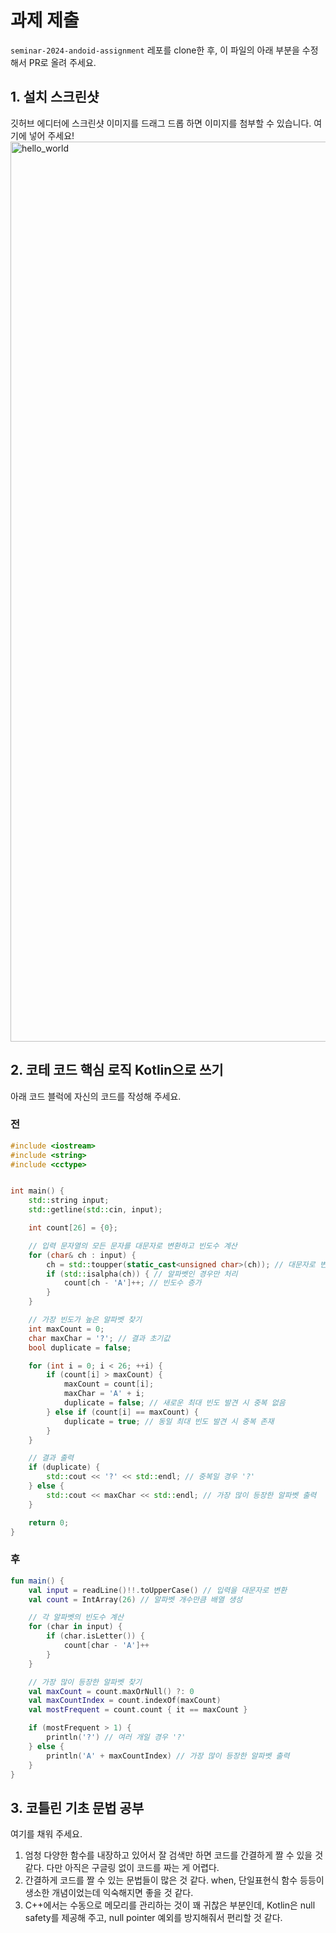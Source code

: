 # 과제 제출

`seminar-2024-andoid-assignment` 레포를 clone한 후, 이 파일의 아래 부분을 수정해서 PR로 올려 주세요.

## 1. 설치 스크린샷

깃허브 에디터에 스크린샷 이미지를 드래그 드롭 하면 이미지를 첨부할 수 있습니다. 여기에 넣어 주세요!
<img width="1440" alt="hello_world" src="https://github.com/user-attachments/assets/1c138828-4296-4e31-b5b9-b3e0717d4be2">



## 2. 코테 코드 핵심 로직 Kotlin으로 쓰기

아래 코드 블럭에 자신의 코드를 작성해 주세요.

### 전

```cpp
#include <iostream>
#include <string>
#include <cctype> 


int main() {
    std::string input;
    std::getline(std::cin, input); 

    int count[26] = {0}; 

    // 입력 문자열의 모든 문자를 대문자로 변환하고 빈도수 계산
    for (char& ch : input) {
        ch = std::toupper(static_cast<unsigned char>(ch)); // 대문자로 변환
        if (std::isalpha(ch)) { // 알파벳인 경우만 처리
            count[ch - 'A']++; // 빈도수 증가
        }
    }

    // 가장 빈도가 높은 알파벳 찾기
    int maxCount = 0;
    char maxChar = '?'; // 결과 초기값
    bool duplicate = false;

    for (int i = 0; i < 26; ++i) {
        if (count[i] > maxCount) {
            maxCount = count[i];
            maxChar = 'A' + i;
            duplicate = false; // 새로운 최대 빈도 발견 시 중복 없음
        } else if (count[i] == maxCount) {
            duplicate = true; // 동일 최대 빈도 발견 시 중복 존재
        }
    }

    // 결과 출력
    if (duplicate) {
        std::cout << '?' << std::endl; // 중복일 경우 '?'
    } else {
        std::cout << maxChar << std::endl; // 가장 많이 등장한 알파벳 출력
    }

    return 0;
}


```

### 후

```kotlin
fun main() {
    val input = readLine()!!.toUpperCase() // 입력을 대문자로 변환
    val count = IntArray(26) // 알파벳 개수만큼 배열 생성

    // 각 알파벳의 빈도수 계산
    for (char in input) {
        if (char.isLetter()) {
            count[char - 'A']++
        }
    }

    // 가장 많이 등장한 알파벳 찾기
    val maxCount = count.maxOrNull() ?: 0
    val maxCountIndex = count.indexOf(maxCount)
    val mostFrequent = count.count { it == maxCount }

    if (mostFrequent > 1) {
        println('?') // 여러 개일 경우 '?'
    } else {
        println('A' + maxCountIndex) // 가장 많이 등장한 알파벳 출력
    }
}

```

## 3. 코틀린 기초 문법 공부

여기를 채워 주세요.
1. 엄청 다양한 함수를 내장하고 있어서 잘 검색만 하면 코드를 간결하게 짤 수 있을 것 같다. 다만 아직은 구글링 없이 코드를 짜는 게 어렵다.
2. 간결하게 코드를 짤 수 있는 문법들이 많은 것 같다. when, 단일표현식 함수 등등이 생소한 개념이었는데 익숙해지면 좋을 것 같다.
3. C++에서는 수동으로 메모리를 관리하는 것이 꽤 귀찮은 부분인데, Kotlin은 null safety를 제공해 주고, null pointer 예외를 방지해줘서 편리할 것 같다.
